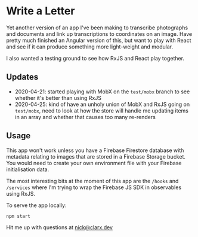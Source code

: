 # Write a Letter

Yet another version of an app I've been making to transcribe photographs and documents and link up transcriptions
to coordinates on an image. Have pretty much finished an Angular version of this, but want to play with React and 
see if it can produce something more light-weight and modular.

I also wanted a testing ground to see how RxJS and React play together.

## Updates

- 2020-04-21: started playing with MobX on the `test/mobx` branch to see whether it's better than using RxJS
- 2020-04-25: kind of have an unholy union of MobX and RxJS going on `test/mobx`, need to look at how the store will handle me updating items in an array and whether that causes too many re-renders

## Usage

This app won't work unless you have a Firebase Firestore database with metadata relating to images that are stored in
a Firebase Storage bucket. You would need to create your own environment file with your Firebase initialisation data.

The most interesting bits at the moment of this app are the `/hooks` and `/services` where I'm trying to wrap the 
Firebase JS SDK in observables using RxJS.

To serve the app locally:

```shell
npm start
```

Hit me up with questions at [nick@clarx.dev](mailto:nick@clarx.dev)
